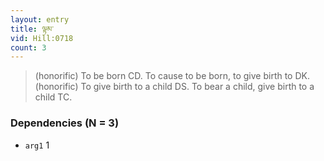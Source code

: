 ```yaml
---
layout: entry
title: ལྟམ་
vid: Hill:0718
count: 3
---
```

> (honorific) To be born CD\. To cause to be born, to give birth to DK\. (honorific) To give birth to a child DS\. To bear a child, give birth to a child TC\.


### Dependencies (N = 3)
* `arg1` 1
